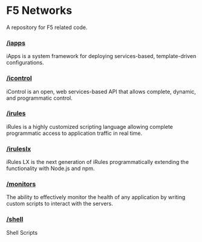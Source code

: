 # F5 Networks

A repository for F5 related code.

### [/iapps](/iapps)
iApps is a system framework for deploying services-based, template-driven configurations.


### [/icontrol](/icontrol)
iControl is an open, web services-based API that allows complete, dynamic, and programmatic control.


### [/irules](/irules)
iRules is a highly customized scripting language allowing complete programmatic access to application traffic in real time.


### [/iruleslx](/iruleslx)
iRules LX is the next generation of iRules programmatically extending the functionality with Node.js and npm.


### [/monitors](/monitors)
The ability to effectively monitor the health of any application by writing custom scripts to interact with the servers.


### [/shell](/shell)
Shell Scripts
